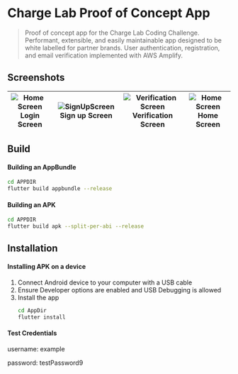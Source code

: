 

# Charge Lab Proof of Concept App
> Proof of concept app for the Charge Lab Coding Challenge. Performant, extensible, and easily maintainable app designed to be white labelled for partner brands. User authentication, registration, and email verification implemented with AWS Amplify.



## Screenshots
| ![Home Screen](https://user-images.githubusercontent.com/12676218/107737677-33983380-6cc2-11eb-9d19-a52123cd330d.jpg)Login Screen  |![SignUpScreen](https://user-images.githubusercontent.com/12676218/107737675-32ff9d00-6cc2-11eb-9c6a-b364a51706a1.jpg)Sign up Screen | ![Verification Screen](https://user-images.githubusercontent.com/12676218/107737676-32ff9d00-6cc2-11eb-9bae-cc509b98232c.jpg)Verification Screen |  ![Home Screen](https://user-images.githubusercontent.com/12676218/107737673-32670680-6cc2-11eb-80ce-ec7d30b06632.jpg)Home Screen  |
|:---:|:---:|:---:|:---:|


## Build
#### Building an AppBundle
~~~bash
cd APPDIR
flutter build appbundle --release
~~~

#### Building an APK
```bash
cd APPDIR
flutter build apk --split-per-abi --release
```

## Installation
#### Installing APK on a device
1. Connect Android device to your computer with a USB cable
2. Ensure Developer options are enabled and USB Debugging is allowed
3. Install the app
	```bash
   cd AppDir
   flutter install
   ```

#### Test Credentials
username: example

password: testPassword9
